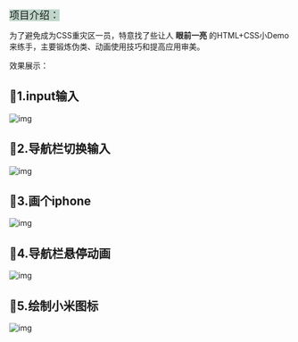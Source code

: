 <font style="background:#c0d6cb;color=green" size=4>项目介绍：</font>

为了避免成为CSS重灾区一员，特意找了些让人 **眼前一亮** 的HTML+CSS小Demo来练手，主要锻炼伪类、动画使用技巧和提高应用审美。

效果展示：

## 🐶1.input输入

![img](https://i0.hdslb.com/bfs/article/06bf2df6b37173d9bd6cece459a21e603f6e16b6.gif)

## 🐶2.导航栏切换输入

![img](https://i0.hdslb.com/bfs/article/663d02f8008b9ce86849bca8ba9c3dddee6427b7.gif)

## 🐶3.画个iphone

![img](https://img-blog.csdnimg.cn/0f15d156c709482aad4ebece471bf503.png)

## 🐶4.导航栏悬停动画

![img](https://img-blog.csdnimg.cn/fb946b956c3b40bbbc952b9a381dc3f1.png)

## 🐶5.绘制小米图标

![img](https://img-blog.csdnimg.cn/49f6c5082bf94acd8a06682e2f19901c.png)
